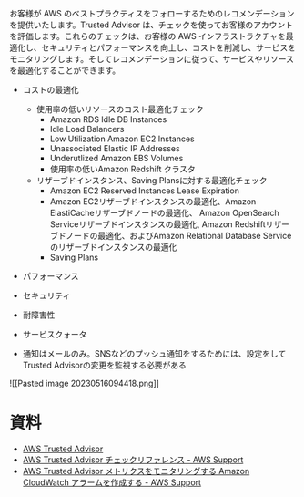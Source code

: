 お客様が AWS のベストプラクティスをフォローするためのレコメンデーションを提供いたします。Trusted Advisor は、チェックを使ってお客様のアカウントを評価します。これらのチェックは、お客様の AWS インフラストラクチャを最適化し、セキュリティとパフォーマンスを向上し、コストを削減し、サービスをモニタリングします。そしてレコメンデーションに従って、サービスやリソースを最適化することができます。

- コストの最適化
	- 使用率の低いリソースのコスト最適化チェック
		- Amazon RDS Idle DB Instances
		- Idle Load Balancers
		- Low Utilization Amazon EC2 Instances
		- Unassociated Elastic IP Addresses
		- Underutlized Amazon EBS Volumes
		- 使用率の低いAmazon Redshift クラスタ
	- リザーブドインスタンス、Saving Plansに対する最適化チェック
		- Amazon EC2 Reserved Instances Lease Expiration
		- Amazon EC2リザーブドインスタンスの最適化、Amazon ElastiCacheリザーブドノードの最適化、 Amazon OpenSearch Serviceリザーブドインスタンスの最適化, Amazon Redshiftリザーブドノードの最適化、およびAmazon Relational Database Serviceのリザーブドインスタンスの最適化
		- Saving Plans
- パフォーマンス
- セキュリティ
- 耐障害性
- サービスクォータ


- 通知はメールのみ。SNSなどのプッシュ通知をするためには、設定をしてTrusted Advisorの変更を監視する必要がある


![[Pasted image 20230516094418.png]]

# 資料
- [AWS Trusted Advisor](https://aws.amazon.com/jp/premiumsupport/technology/trusted-advisor/)
- [AWS Trusted Advisor チェックリファレンス - AWS Support](https://docs.aws.amazon.com/ja_jp/awssupport/latest/user/trusted-advisor-check-reference.html)
- [AWS Trusted Advisor メトリクスをモニタリングする Amazon CloudWatch アラームを作成する - AWS Support](https://docs.aws.amazon.com/ja_jp/awssupport/latest/user/cloudwatch-metrics-ta.html#trusted-advisor-metrics-dimensions)
